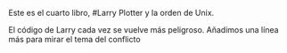 Este es el cuarto libro, #Larry Plotter y la orden de Unix.

El código de Larry cada vez se vuelve más peligroso.
Añadimos una línea más para mirar el tema del conflicto


